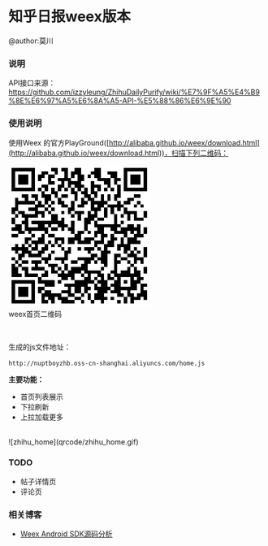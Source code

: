 # 知乎日报weex版本

@author:莫川

### 说明

API接口来源：https://github.com/izzyleung/ZhihuDailyPurify/wiki/%E7%9F%A5%E4%B9%8E%E6%97%A5%E6%8A%A5-API-%E5%88%86%E6%9E%90

### 使用说明

使用Weex 的官方PlayGround([http://alibaba.github.io/weex/download.html](http://alibaba.github.io/weex/download.html))，扫描下列二维码：<br>

![zhihu_home_qr.png](qrcode/zhihu_home_qr.png)
<br>weex首页二维码

<br>

生成的js文件地址：

```
http://nuptboyzhb.oss-cn-shanghai.aliyuncs.com/home.js
```

**主要功能：**

- 首页列表展示
- 下拉刷新
- 上拉加载更多

<br>
![zhihu_home](qrcode/zhihu_home.gif)
<br>

### TODO
- 帖子详情页
- 评论页


### 相关博客

- [Weex Android SDK源码分析](http://www.jianshu.com/p/3160a0297345)
